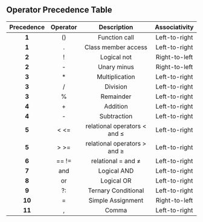 ## Operator Precedence Table


| Precedence | Operator |          Description         | Associativity |
|:----------:|:--------:|:----------------------------:|:-------------:|
|    **1**   |    ()    |         Function call        | Left-to-right |
|    **1**   |     .    |      Class member access     | Left-to-right |
|    **2**   |     !    |          Logical not         | Right-to-left |
|    **2**   |     -    |          Unary minus         | Right-to-left |
|    **3**   |     *    |        Multiplication        | Left-to-right |
|    **3**   |     /    |           Division           | Left-to-right |
|    **3**   |     %    |           Remainder          | Left-to-right |
|    **4**   |     +    |            Addition          | Left-to-right |
|    **4**   |     -    |          Subtraction         | Left-to-right |
|    **5**   |   < <=   | relational operators < and ≤ | Left-to-right |
|    **5**   |   > >=   | relational operators > and ≥ | Left-to-right |
|    **6**   |   == !=  |      relational = and ≠      | Left-to-right |
|    **7**   |    and   |          Logical AND         | Left-to-right |
|    **8**   |    or    |          Logical OR          | Left-to-right |
|    **9**   |    ?:    |      Ternary Conditional     | Left-to-right |
|   **10**   |     =    |       Simple Assignment      | Right-to-left |
|   **11**   |     ,    |             Comma            | Left-to-right |
